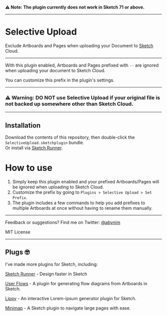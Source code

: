 **⚠️ Note: The plugin currently does not work in Sketch 71 or above.**

---

# Selective Upload

Exclude Artboards and Pages when uploading your Document to [Sketch](https://sketch.com) Cloud.

---

With this plugin enabled, Artboards and Pages prefixed with `--` are ignored when uploading your document to Sketch Cloud.

You can customize this prefix in the plugin's settings.

************************
### ⚠️ Warning: DO NOT use Selective Upload if your original file is not backed up somewhere other than Sketch Cloud.
************************


## Installation
Download the contents of this repository, then double-click the `SelectiveUpload.sketchplugin` bundle.  
Or install via [Sketch Runner](https://sketchrunner.com/).

# How to use
1. Simply keep this plugin enabled and your prefixed Artboards/Pages will be ignored when uploading to Sketch Cloud.
1. Customize the prefix by going to `Plugins > Selective Upload > Set Prefix`.
1. The plugin includes a few commands to help you add prefixes to multiple Artboards at once without having to rename them manually.

---

Feedback or suggestions? Find me on Twitter: [@abynim](http://twitter.com/abynim)

MIT License

---

## Plugs 🤓

I've made more plugins for Sketch, including:  

[Sketch Runner](https://sketchrunner.com) - Design faster in Sketch

[User Flows](https://abynim.github.io/UserFlows/) - A plugin for generating flow diagrams from Artboards in Sketch. 

[Lippy](https://github.com/abynim/lippy) - An interactive Lorem-ipsum generator plugin for Sketch.

[Minimap](https://github.com/abynim/sketch-minimap) - A Sketch plugin to navigate large pages with ease.

